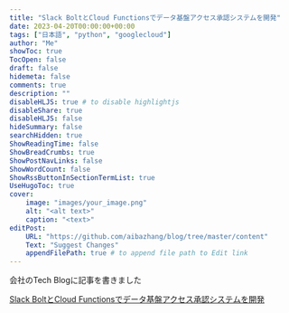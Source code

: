 ```yaml
---
title: "Slack BoltとCloud Functionsでデータ基盤アクセス承認システムを開発"
date: 2023-04-20T00:00:00+00:00
tags: ["日本語", "python", "googlecloud"]
author: "Me"
showToc: true
TocOpen: false
draft: false
hidemeta: false
comments: true
description: ""
disableHLJS: true # to disable highlightjs
disableShare: true
disableHLJS: false
hideSummary: false
searchHidden: true
ShowReadingTime: false
ShowBreadCrumbs: true
ShowPostNavLinks: false
ShowWordCount: false
ShowRssButtonInSectionTermList: true
UseHugoToc: true
cover:
    image: "images/your_image.png"
    alt: "<alt text>"
    caption: "<text>"
editPost:
    URL: "https://github.com/aibazhang/blog/tree/master/content"
    Text: "Suggest Changes"
    appendFilePath: true # to append file path to Edit link
---
```


会社のTech Blogに記事を書きました

[Slack BoltとCloud Functionsでデータ基盤アクセス承認システムを開発](https://buildersbox.corp-sansan.com/entry/2023/04/20/110000)